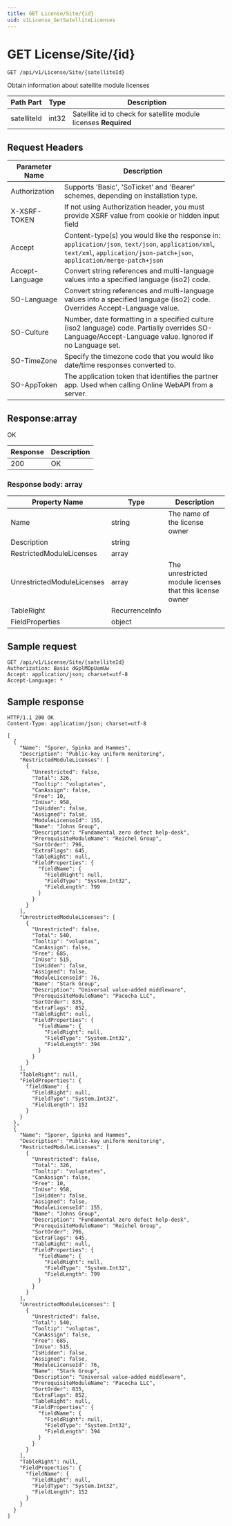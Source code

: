 ```yaml
---
title: GET License/Site/{id}
uid: v1License_GetSatelliteLicenses
---
```


# GET License/Site/{id}

```http
GET /api/v1/License/Site/{satelliteId}
```

Obtain information about satellite module licenses






| Path Part | Type | Description |
|-----------|------|-------------|
| satelliteId | int32 | Satellite id to check for satellite module licenses **Required** |



## Request Headers

| Parameter Name | Description |
|----------------|-------------|
| Authorization  | Supports 'Basic', 'SoTicket' and 'Bearer' schemes, depending on installation type. |
| X-XSRF-TOKEN   | If not using Authorization header, you must provide XSRF value from cookie or hidden input field |
| Accept         | Content-type(s) you would like the response in: `application/json`, `text/json`, `application/xml`, `text/xml`, `application/json-patch+json`, `application/merge-patch+json` |
| Accept-Language | Convert string references and multi-language values into a specified language (iso2) code. |
| SO-Language | Convert string references and multi-language values into a specified language (iso2) code. Overrides Accept-Language value. |
| SO-Culture | Number, date formatting in a specified culture (iso2 language) code. Partially overrides SO-Language/Accept-Language value. Ignored if no Language set. |
| SO-TimeZone | Specify the timezone code that you would like date/time responses converted to. |
| SO-AppToken | The application token that identifies the partner app. Used when calling Online WebAPI from a server. |


## Response:array

OK

| Response | Description |
|----------------|-------------|
| 200 | OK |

### Response body: array

| Property Name | Type |  Description |
|----------------|------|--------------|
| Name | string | The name of the license owner |
| Description | string |  |
| RestrictedModuleLicenses | array |  |
| UnrestrictedModuleLicenses | array | The unrestricted module licenses that this license owner |
| TableRight | RecurrenceInfo |  |
| FieldProperties | object |  |

## Sample request

```http!
GET /api/v1/License/Site/{satelliteId}
Authorization: Basic dGplMDpUamUw
Accept: application/json; charset=utf-8
Accept-Language: *
```

## Sample response

```http_
HTTP/1.1 200 OK
Content-Type: application/json; charset=utf-8

[
  {
    "Name": "Sporer, Spinka and Hammes",
    "Description": "Public-key uniform monitoring",
    "RestrictedModuleLicenses": [
      {
        "Unrestricted": false,
        "Total": 326,
        "Tooltip": "voluptates",
        "CanAssign": false,
        "Free": 10,
        "InUse": 958,
        "IsHidden": false,
        "Assigned": false,
        "ModuleLicenseId": 155,
        "Name": "Johns Group",
        "Description": "Fundamental zero defect help-desk",
        "PrerequisiteModuleName": "Reichel Group",
        "SortOrder": 796,
        "ExtraFlags": 645,
        "TableRight": null,
        "FieldProperties": {
          "fieldName": {
            "FieldRight": null,
            "FieldType": "System.Int32",
            "FieldLength": 799
          }
        }
      }
    ],
    "UnrestrictedModuleLicenses": [
      {
        "Unrestricted": false,
        "Total": 540,
        "Tooltip": "voluptas",
        "CanAssign": false,
        "Free": 685,
        "InUse": 515,
        "IsHidden": false,
        "Assigned": false,
        "ModuleLicenseId": 76,
        "Name": "Stark Group",
        "Description": "Universal value-added middleware",
        "PrerequisiteModuleName": "Pacocha LLC",
        "SortOrder": 835,
        "ExtraFlags": 852,
        "TableRight": null,
        "FieldProperties": {
          "fieldName": {
            "FieldRight": null,
            "FieldType": "System.Int32",
            "FieldLength": 394
          }
        }
      }
    ],
    "TableRight": null,
    "FieldProperties": {
      "fieldName": {
        "FieldRight": null,
        "FieldType": "System.Int32",
        "FieldLength": 152
      }
    }
  },
  {
    "Name": "Sporer, Spinka and Hammes",
    "Description": "Public-key uniform monitoring",
    "RestrictedModuleLicenses": [
      {
        "Unrestricted": false,
        "Total": 326,
        "Tooltip": "voluptates",
        "CanAssign": false,
        "Free": 10,
        "InUse": 958,
        "IsHidden": false,
        "Assigned": false,
        "ModuleLicenseId": 155,
        "Name": "Johns Group",
        "Description": "Fundamental zero defect help-desk",
        "PrerequisiteModuleName": "Reichel Group",
        "SortOrder": 796,
        "ExtraFlags": 645,
        "TableRight": null,
        "FieldProperties": {
          "fieldName": {
            "FieldRight": null,
            "FieldType": "System.Int32",
            "FieldLength": 799
          }
        }
      }
    ],
    "UnrestrictedModuleLicenses": [
      {
        "Unrestricted": false,
        "Total": 540,
        "Tooltip": "voluptas",
        "CanAssign": false,
        "Free": 685,
        "InUse": 515,
        "IsHidden": false,
        "Assigned": false,
        "ModuleLicenseId": 76,
        "Name": "Stark Group",
        "Description": "Universal value-added middleware",
        "PrerequisiteModuleName": "Pacocha LLC",
        "SortOrder": 835,
        "ExtraFlags": 852,
        "TableRight": null,
        "FieldProperties": {
          "fieldName": {
            "FieldRight": null,
            "FieldType": "System.Int32",
            "FieldLength": 394
          }
        }
      }
    ],
    "TableRight": null,
    "FieldProperties": {
      "fieldName": {
        "FieldRight": null,
        "FieldType": "System.Int32",
        "FieldLength": 152
      }
    }
  }
]
```